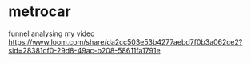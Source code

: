 # metrocar
funnel analysing 
my video <https://www.loom.com/share/da2cc503e53b4277aebd7f0b3a062ce2?sid=28381cf0-29d8-49ac-b208-58611fa1791e>

